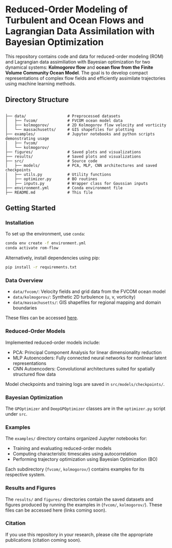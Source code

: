 # Reduced-Order Modeling of Turbulent and Ocean Flows and Lagrangian Data Assimilation with Bayesian Optimization 

This repository contains code and data for reduced-order modeling (ROM) and Lagrangian data assimiliation with Bayesian optimization for two dynamical systems: **Kolmogorov flow** and **ocean flow from the Finite Volume Community Ocean Model**. The goal is to develop compact representations of complex flow fields and efficiently assimilate trajectories using machine learning methods.

## Directory Structure

```text

├── data/                  # Preprocessed datasets  
│   ├── fvcom/             # FVCOM ocean model data  
│   ├── kolmogorov/        # 2D Kolmogorov flow velocity and vorticity  
│   └── massachusetts/     # GIS shapefiles for plotting
├── examples/              # Jupyter notebooks and python scripts demonstrating usage  
│   ├── fvcom/  
│   └── kolmogorov/  
├── figures/               # Saved plots and visualizations  
├── results/               # Saved plots and visualizations  
├── src/                   # Source code  
│   ├── models/            # PCA, MLP, CNN architectures and saved checkpoints  
│   ├── utils.py           # Utility functions  
│   ├── optimizer.py       # BO routines  
│   ├── inputs.py          # Wrapper class for Gaussian inputs  
├── environment.yml        # Conda environment file  
├── README.md              # This file  
```

## Getting Started

### Installation

To set up the environment, use `conda`:
```bash
conda env create -f environment.yml
conda activate rom-flow
```

Alternatively, install dependencies using pip:
```bash
pip install -r requirements.txt
```

### Data Overview

- `data/fvcom/`: Velocity fields and grid data from the FVCOM ocean model  
- `data/kolmogorov/`: Synthetic 2D turbulence (u, v, vorticity)  
- `data/massachusetts/`: GIS shapefiles for regional mapping and domain boundaries

These files can be accessed [here](https://www.dropbox.com/scl/fi/83xhtwwtpafphpxvpb6fr/LDA_BO_data.zip?rlkey=432yomxl2hp5yo0craumnay0h&st=qcrles7v&dl=0).

### Reduced-Order Models

Implemented reduced-order models include:

- PCA: Principal Component Analysis for linear dimensionality reduction
- MLP Autoencoders: Fully connected neural networks for nonlinear latent representations
- CNN Autoencoders: Convolutional architectures suited for spatially structured flow data

Model checkpoints and training logs are saved in `src/models/checkpoints/`.

### Bayesian Optimization

The `GPOptimizer` and `DeepGPOptimizer` classes are in the `optimizer.py` script under `src`.

### Examples

The `examples/` directory contains organized Jupyter notebooks for:

- Training and evaluating reduced-order models  
- Computing characteristic timescales using autocorrelation  
- Performing trajectory optimization using Bayesian Optimization (BO)  

Each subdirectory (`fvcom/`, `kolmogorov/`) contains examples for its respective system.

### Results and Figures

The `results/` and `figures/` directories contain the saved datasets and figures produced by running the examples in (`fvcom/`, `kolmogorov/`). These files can be accessed here (links coming soon).

### Citation
If you use this repository in your research, please cite the appropriate publications (citation coming soon).